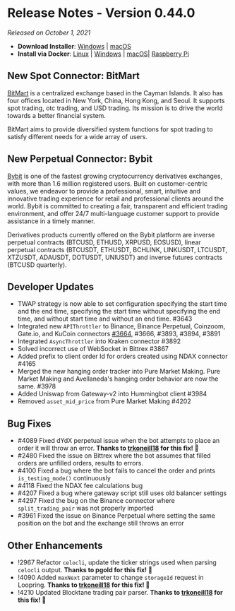 # Release Notes - Version 0.44.0

*Released on October 1, 2021*

- **Download Installer**: [Windows](https://dist.hummingbot.io/hummingbot_v0.44.0_setup.exe) | [macOS](https://dist.hummingbot.io/hummingbot_v0.44.0.dmg)
- **Install via Docker**: [Linux](/installation/docker/#linuxubuntu) | [Windows](/installation/docker/#windows) | [macOS](/installation/docker/#macos)| [Raspberry Pi](/installation/raspberry-pi/#install-via-docker)

## New Spot Connector: BitMart

[BitMart](https://www.bitmart.com/) is a centralized exchange based in the Cayman Islands. It also has four offices located in New York, China, Hong Kong, and Seoul. It supports spot trading, otc trading, and USD trading. Its mission is to drive the world towards a better financial system.

BitMart aims to provide diversified system functions for spot trading to satisfy different needs for a wide array of users.

## New Perpetual Connector: Bybit

[Bybit](http://www.bybit.com/) is one of the fastest growing cryptocurrency derivatives exchanges, with more than 1.6 million registered users. Built on customer-centric values, we endeavor to provide a professional, smart, intuitive and innovative trading experience for retail and professional clients around the world. Bybit is committed to creating a fair, transparent and efficient trading environment, and offer 24/7 multi-language customer support to provide assistance in a timely manner.

Derivatives products currently offered on the Bybit platform are inverse perpetual contracts (BTCUSD, ETHUSD, XRPUSD, EOSUSD), linear perpetual contracts (BTCUSDT, ETHUSDT, BCHLINK, LINKUSDT, LTCUSDT, XTZUSDT, ADAUSDT, DOTUSDT, UNIUSDT) and inverse futures contracts (BTCUSD quarterly).

## Developer Updates

- TWAP strategy is now able to set configuration specifying the start time and the end time, specifying the start time without specifying the end time, and without start time and without an end time. #3643
- Integrated new `APIThrottler` to Binance, Binance Perpetual, Coinzoom, Gate.io, and KuCoin connectors [#3664](https://github.com/hummingbot/hummingbot/issues/3643), #3666, #3893, #3894, #3891
- Integrated `AsyncThrottler` into Kraken connector #3892
- Solved incorrect use of WebSocket in Bittrex #3867
- Added prefix to client order Id for orders created using NDAX connector #4165
- Merged the new hanging order tracker into Pure Market Making. Pure Market Making and Avellaneda's hanging order behavior are now the same. #3978
- Added Uniswap from Gateway-v2 into Hummingbot client #3984
- Removed `asset_mid_price` from Pure Market Making #4202

## Bug Fixes

- #4089 Fixed dYdX perpetual issue when the bot attempts to place an order it will throw an error. **Thanks to [trkoneill18](https://github.com/trkoneill18) for this fix! 🙏**
- #2480 Fixed the issue on Bittrex where the bot assumes that filled orders are unfilled orders, results to errors.
- #4100 Fixed a bug where the bot fails to cancel the order and prints `is_testing_mode()` continuously
- #4118 Fixed the NDAX fee calculations bug
- #4207 Fixed a bug where gateway script still uses old balancer settings
- #4297 Fixed the bug on the Binance connector where `split_trading_pair` was not properly imported
- #3961 Fixed the issue on Binance Perpetual where setting the same position on the bot and the exchange still throws an error

## Other Enhancements

- !2967 Refactor `celocli`, update the ticker strings used when parsing `celocli` output. **Thanks to pgold for this fix! 🙏**
- !4090 Added `maxNext` parameter to change `storageId` request in Loopring. **Thanks to [trkoneill18](https://github.com/trkoneill18) for this fix! 🙏**
- !4210 Updated Blocktane trading pair parser. **Thanks to [trkoneill18](https://github.com/trkoneill18) for this fix! 🙏**